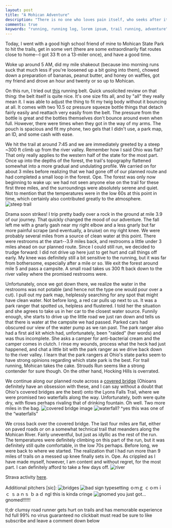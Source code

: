 ```yaml
---
layout: post
title: "A Mohican Adventure"
description: "There is no one who loves pain itself, who seeks after it and wants to have it, simply because it is pain..."
comments: true
keywords: "running, running log, lorem ipsum, trail running, adventure"
---
```


Today, I went with a good high school friend of mine to Mohican State Park to hit the trails, get in some vert (there are some extraordinarily flat routes close to home--I got 33 ft on a 13-miler once), and have a good time.

Woke up around 5 AM, did my mile shakeout (because imo morning runs suck that much less if you're loosened up a bit going into them), chowed down a preparation of bananas, peanut butter, and honey on waffles, got my friend and drove an hour and twenty or so up to Mohican.

On this run, I tried out [this](https://www.rei.com/product/151304/amphipod-runlite-airstretch-10k-hydration-belt) running belt. Quick unsolicited review on that thing: the belt itself is quite nice. It's one size fits all, and by "all" they really mean it. I was able to adjust the thing to fit my twig body without it bouncing at all. It comes with two 10.5 oz pressure squeeze bottle things that detach fairly easily and reattach very easily from the belt. The pressure from the bottle is great and the bottles themselves don't bounce around even when full. However, there were times when they got in the way of my arms. The pouch is spacious and fit my phone, two gels that I didn't use, a park map, an ID, and some cash with ease.

We hit the trail at around 7:45 and we are immediately greeted by a steep ~300 ft climb up from the river valley. Remember how I said Ohio was flat? That only really applies to the western half of the state for the most part. Once up into the depths of the forest, the trail's topography flattened somewhat into a more gradual and undulating profile. We carried on for about 3 miles before realizing that we had gone off of our planned route and had completed a small loop in the forest. Ope. The forest was only now beginning to wake up: we had not seen anyone else on the trail for these first three miles, and the surroundings were absolutely serene and quiet. Not to mention that the temperatures were in the low 60s at this point in time, which certainly also contributed greatly to the atmosphere.
![steep trail](/assets/images/IMG_7237.jpeg)

Drama soon strikes! I trip pretty badly over a rock in the ground at mile 3.9 of our journey. That quickly changed the mood of our adventure. The fall left me with a gnarly gash near my right elbow and a less gnarly but far more painful scrape (and eventually, a bruise) on my right knee. We were probably several miles from a source of clean water at this point. There were restrooms at the start--3.9 miles back, and restrooms a little under 3 miles ahead on our planned route. Since I could still run, we decided to trudge forward: I did not drive up here just to get hurt and call things off early. My knee was definitely still a bit sensitive to the running, but it was far from bothersome, especially after a mile or so. We exit the forest around mile 5 and pass a campsite. A small road takes us 300 ft back down to the river valley where the promised restrooms were.

Unfortunately, once we got down there, we realize the water in the restrooms was not potable (and hence not the type one would pour over a cut). I pull out my park map, helplessly searching for any spot that might have clean water. Not before long, a red car pulls up next to us. It was a park ranger that spotted us, helpless and flustered. I told her the situation and she agrees to take us in her car to the closest water source. Funnily enough, she starts to drive up the little road we just ran down and tells us that there is water at the campsite we had passed. Parked cars had obscured our view of the water pump as we ran past. The park ranger also had a first aid kit which had, unfortunately, been "raided" (her words) and was thus incomplete. She asks a camper for anti-bacterial cream and the camper comes in clutch. I rinse my wounds, process what the heck had just happened, and chat a little bit with the park ranger as we drive back down to the river valley. I learn that the park rangers at Ohio's state parks seem to have strong opinions regarding which state park is the best. For trail running, Mohican takes the cake. Strouds Run seems like a strong contender for sure though. On the other hand, Hocking Hills is overrated.

We continue along our planned route across a [covered bridge](https://en.wikipedia.org/wiki/List_of_covered_bridges_in_Ohio) (Ohioans definitely have an obsession with these, and I can say without a doubt that Ohio's covered bridges are the best) onto the Lyons Falls Trail, where we were promised two waterfalls along the way. Unfortunately, both were quite dry, with flows perhaps rivaling that of drinking fountain. Oh well. Two more miles in the bag.
![covered bridge image](/assets/images/IMG_7223.jpeg)
![waterfall?](/assets/images/IMG_7229.jpeg)
^yes this was one of the “waterfalls”

We cross back over the covered bridge. The last four miles are flat, either on paved roads or on a somewhat technical trail that meanders along the Mohican River. Fairly uneventful, but just as idyllic as the rest of the run. The temperatures were definitely climbing on this part of the run, but it was definitely still quite comfortable, in the low 70s perhaps. Before long, we were back to where we started. The realization that I had run more than 9 miles of trails on a messed up knee finally sets in. Ope. As crippled as I have made myself, however, I am content and without regret, for the most part. I can definitely afford to take a few days off.
![river](/assets/images/IMG_7236.jpg)

Strava activity [here](https://www.strava.com/activities/2607601751).

Additional pitchers \[sic\]:
![bridges](/assets/images/IMG_7234.jpg)
![bad sign typesetting](/assets/images/IMG_7231.jpg)
ｏｍｇ  ｃｏｍｉｃ  ｓａｎｓ  ｂａｄ
ngl this is kinda cringe
![gnomed](/assets/images/IMG_7219.jpeg)
you just got... gnomed!!!!!!

tl;dr clumsy road runner gets hurt on trails and has memorable experience hd full 99% no virus guaranteed no clickbait must read be sure to like subscribe and leave a comment down below

